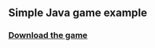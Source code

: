 ## Simple Java game example

### [Download the game](https://github.com/RafaelB13/ping-pong-game_Java/raw/master/out/artifacts/ping_pong_game_jar/ping-pong-game.jar) ### 
